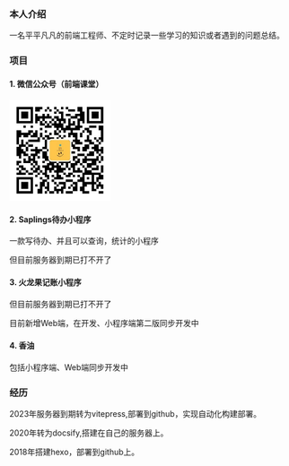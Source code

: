 ### 本人介绍

一名平平凡凡的前端工程师、不定时记录一些学习的知识或者遇到的问题总结。



### 项目

#### 1. 微信公众号（前端课堂）

![前端课堂](images/qianduanketang.jpg)

#### 2. Saplings待办小程序

一款写待办、并且可以查询，统计的小程序

但目前服务器到期已打不开了

#### 3. 火龙果记账小程序

但目前服务器到期已打不开了

目前新增Web端，在开发、小程序端第二版同步开发中

#### 4. 香油

包括小程序端、Web端同步开发中






### 经历

2023年服务器到期转为vitepress,部署到github，实现自动化构建部署。

2020年转为docsify,搭建在自己的服务器上。

2018年搭建hexo，部署到github上。


<style scoped>
img{
    width: 180px;
    height: 180px;
}
h4 {
    margin-top: 20px;
}
</style>
